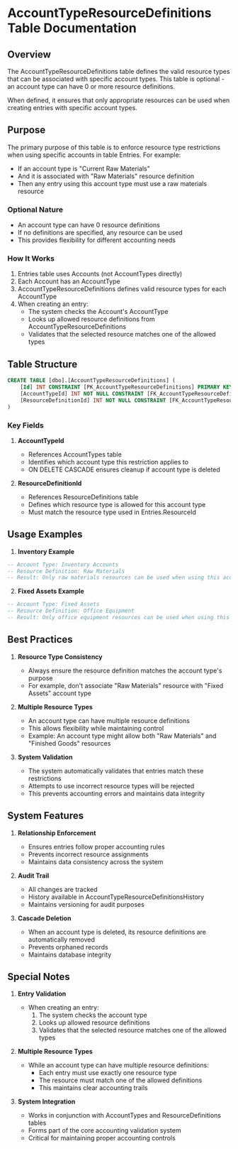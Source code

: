 # AccountTypeResourceDefinitions Table Documentation

## Overview
The AccountTypeResourceDefinitions table defines the valid resource types that can be associated with specific account types. This table is optional - an account type can have 0 or more resource definitions.

When defined, it ensures that only appropriate resources can be used when creating entries with specific account types.

## Purpose
The primary purpose of this table is to enforce resource type restrictions when using specific accounts in table Entries. For example:
- If an account type is "Current Raw Materials"
- And it is associated with "Raw Materials" resource definition
- Then any entry using this account type must use a raw materials resource

### Optional Nature
- An account type can have 0 resource definitions
- If no definitions are specified, any resource can be used
- This provides flexibility for different accounting needs

### How It Works
1. Entries table uses Accounts (not AccountTypes directly)
2. Each Account has an AccountType
3. AccountTypeResourceDefinitions defines valid resource types for each AccountType
4. When creating an entry:
   - The system checks the Account's AccountType
   - Looks up allowed resource definitions from AccountTypeResourceDefinitions
   - Validates that the selected resource matches one of the allowed types

## Table Structure
```sql
CREATE TABLE [dbo].[AccountTypeResourceDefinitions] (
    [Id] INT CONSTRAINT [PK_AccountTypeResourceDefinitions] PRIMARY KEY IDENTITY,
    [AccountTypeId] INT NOT NULL CONSTRAINT [FK_AccountTypeResourceDefinitions__AccountTypeId] REFERENCES dbo.[AccountTypes]([Id]) ON DELETE CASCADE,
    [ResourceDefinitionId] INT NOT NULL CONSTRAINT [FK_AccountTypeResourceDefinitions__ResourceDefinitionId] REFERENCES dbo.[ResourceDefinitions]([Id])
)
```

### Key Fields

1. **AccountTypeId**
   - References AccountTypes table
   - Identifies which account type this restriction applies to
   - ON DELETE CASCADE ensures cleanup if account type is deleted

2. **ResourceDefinitionId**
   - References ResourceDefinitions table
   - Defines which resource type is allowed for this account type
   - Must match the resource type used in Entries.ResourceId

## Usage Examples

1. **Inventory Example**
```sql
-- Account Type: Inventory Accounts
-- Resource Definition: Raw Materials
-- Result: Only raw materials resources can be used when using this account type
```

2. **Fixed Assets Example**
```sql
-- Account Type: Fixed Assets
-- Resource Definition: Office Equipment
-- Result: Only office equipment resources can be used when using this account type
```

## Best Practices

1. **Resource Type Consistency**
   - Always ensure the resource definition matches the account type's purpose
   - For example, don't associate "Raw Materials" resource with "Fixed Assets" account type

2. **Multiple Resource Types**
   - An account type can have multiple resource definitions
   - This allows flexibility while maintaining control
   - Example: An account type might allow both "Raw Materials" and "Finished Goods" resources

3. **System Validation**
   - The system automatically validates that entries match these restrictions
   - Attempts to use incorrect resource types will be rejected
   - This prevents accounting errors and maintains data integrity

## System Features

1. **Relationship Enforcement**
   - Ensures entries follow proper accounting rules
   - Prevents incorrect resource assignments
   - Maintains data consistency across the system

2. **Audit Trail**
   - All changes are tracked
   - History available in AccountTypeResourceDefinitionsHistory
   - Maintains versioning for audit purposes

3. **Cascade Deletion**
   - When an account type is deleted, its resource definitions are automatically removed
   - Prevents orphaned records
   - Maintains database integrity

## Special Notes

1. **Entry Validation**
   - When creating an entry:
     1. The system checks the account type
     2. Looks up allowed resource definitions
     3. Validates that the selected resource matches one of the allowed types

2. **Multiple Resource Types**
   - While an account type can have multiple resource definitions:
     - Each entry must use exactly one resource type
     - The resource must match one of the allowed definitions
     - This maintains clear accounting trails

3. **System Integration**
   - Works in conjunction with AccountTypes and ResourceDefinitions tables
   - Forms part of the core accounting validation system
   - Critical for maintaining proper accounting controls
